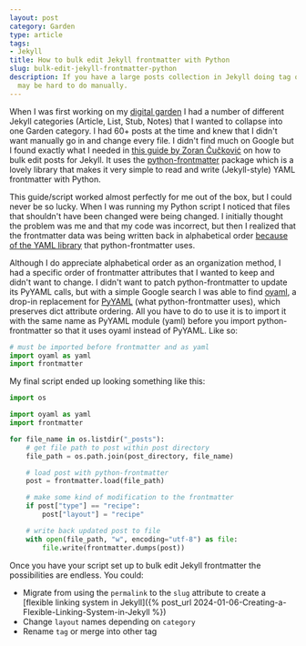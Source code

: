```yaml
---
layout: post
category: Garden
type: article
tags:
- Jekyll
title: How to bulk edit Jekyll frontmatter with Python
slug: bulk-edit-jekyll-frontmatter-python
description: If you have a large posts collection in Jekyll doing tag or layout migrations
  may be hard to do manually.
---
```


When I was first working on my [digital garden](/garden) I had a number of different Jekyll categories (Article, List, Stub, Notes) that I wanted to collapse into one Garden category. I had 60+ posts at the time and knew that I didn't want manually go in and change every file. I didn't find much on Google but I found exactly what I needed in [this guide by Zoran Čučković](https://landscapearchaeology.org/2019/frontmatter/) on how to bulk edit posts for Jekyll. It uses the [python-frontmatter](https://github.com/eyeseast/python-frontmatter) package which is a lovely library that makes it very simple to read and write (Jekyll-style) YAML frontmatter with Python.

This guide/script worked almost perfectly for me out of the box, but I could never be so lucky. When I was running my Python script I  noticed that files that shouldn't have been changed were being changed. I initially thought the problem was me and that my code was incorrect, but then I realized that the frontmatter data was being written back in alphabetical order [because of the YAML library](https://stackoverflow.com/questions/16782112/can-pyyaml-dump-dict-items-in-non-alphabetical-order) that python-frontmatter uses. 

Although I do appreciate alphabetical order as an organization method, I had a specific order of frontmatter attributes that I wanted to keep and didn't want to change. I didn't want to patch python-frontmatter to update its PyYAML calls, but with a simple Google search I was able to find [oyaml](https://github.com/wimglenn/oyaml/), a drop-in replacement for [PyYAML](https://github.com/yaml/pyyaml) (what python-frontmatter uses), which preserves dict attribute ordering. All you have to do to use it is to import it with the same name as PyYAML module (yaml) before you import python-frontmatter so that it uses oyaml instead of PyYAML. Like so:

```python
# must be imported before frontmatter and as yaml
import oyaml as yaml 
import frontmatter
```

My final script ended up looking something like this:
```python
import os

import oyaml as yaml 
import frontmatter

for file_name in os.listdir("_posts"):
    # get file path to post within post directory
    file_path = os.path.join(post_directory, file_name)

    # load post with python-frontmatter
    post = frontmatter.load(file_path)

    # make some kind of modification to the frontmatter
    if post["type"] == "recipe":
        post["layout"] = "recipe"

    # write back updated post to file
    with open(file_path, "w", encoding="utf-8") as file:
        file.write(frontmatter.dumps(post))
```

Once you have your script set up to bulk edit Jekyll frontmatter the possibilities are endless. You could:
* Migrate from using the `permalink` to the `slug` attribute to create a [flexible linking system in Jekyll]({% post_url 2024-01-06-Creating-a-Flexible-Linking-System-in-Jekyll %})
* Change `layout` names depending on `category`
* Rename `tag` or merge into other tag